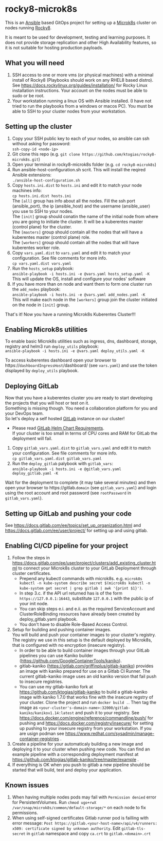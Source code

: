 # rocky8-microk8s

This is an [Ansible](https://github.com/ansible/ansible) based GitOps project for setting up a [Microk8s](https://microk8s.io/) cluster on nodes running [Rocky8](https://rockylinux.org/).

It is meant to be used for development, testing and learning purposes. It does not provide storage replication and other High Availability features, so it is not suitable for hosting production payloads.

## What you will need

1. SSH access to one or more vms (or physical machines) with a minimal install of Rocky8 (Playbooks should work on any RHEL8 based distro). See https://docs.rockylinux.org/guides/installation/ for Rocky Linux installation instructions. Your account on the nodes must be able to sudo or be root.
2. Your workstation running a linux OS with Ansible installed. (I have not tried to run the playbooks from a windows or macos PC). You must be able to SSH to your cluster nodes from your workstation. 


## Setting up the cluster

1. Copy your SSH public key to each of your nodes, so ansible can ssh without asking for password:  
   ```ssh-copy-id <node-ip>``` 
2. Git clone this repo (e.g. ```git clone https://github.com/ktogias/rocky8-microk8s.git```)
3. Open your terminal in rocky8-microk8s folder (e.g. ```cd rocky8-microk8s```)
4. Run ansible-host-configuration.sh scrit. This will install the reqired Ansible extensions:  
  ```./ansible-host-configuration.sh```
5. Copy ```hosts.ini.dist``` to ```hosts.ini``` and edit it to match your node machines info:   
   ```cp hosts.ini.dist hosts.ini```  
   The ```[all]``` group has info about all the nodes. Fill the ssh port (ansible_port), the ip (ansible_host) and the username (ansible_user) you use to SSH to your nodes.  
   The ```[init]``` group should conatin the name of the initial node from where you are going to initiate the cluster. It will be a kuberentes master (control plane) for the cluster.  
   The ```[masters]``` group should contain all the nodes that will have a kuberentes master (control plane) role.  
   The ```[workers]``` group should contain all the nodes that will have kuberentes worker role.   
6. Copy ```vars.yaml.dist``` to ```vars.yaml``` and edit it to match your configuration. See file comments for more info.  
   ```cp vars.yaml.dist vars.yaml```  
7. Run the ```hosts_setup``` palybook:  
   ```ansible-playbook -i hosts.ini -e @vars.yaml hosts_setup.yaml -K```  
   This will update the OS, install and configure your nodes' software  
8. If you have more than on node and want them to form one cluster run the ```add_nodes``` playbook:  
   ```ansible-playbook -i hosts.ini -e @vars.yaml add_nodes.yaml -K```  
   This will make each node in the ```[workers]``` group join the cluster initiated on the node in ```[init]``` group.  
   
That's it! Now you have a running Microk8s Kuberentes Cluster!!!  

## Enabling Microk8s utilities
   
To enable basic Microk8s utilities such as ingress, dns, dashboard, storage, registry and helm3 run  ```deploy_utils``` playbook:  
   ```ansible-playbook -i hosts.ini -e @vars.yaml deploy_utils.yaml -K```  
   
To access kuberentes dashboard open your browser to https://```dashboardIngressHost```/dashboard/ (see ```vars.yaml```) and use the token displayed by ```deploy_utils``` playbook.

## Deploying GitLab

Now that you have a kuberentes cluster you are ready to start developing the projects that you will host or test on it.  
Something is missing though. You need a collaboration platform for you and your DevOps team.   
So let's deploy a self hosted [GitLab](https://about.gitlab.com/) instance on our cluster!  

* Please read [GitLab Helm Chart Requirements](https://docs.gitlab.com/charts/installation/#requirements).  
If your cluster is too small in terms of CPU cores and RAM for GitLab the deployment will fail.

1. Copy ```gitlab_vars.yaml.dist``` to ```gitlab_vars.yaml``` and edit it to match your configuration. See file comments for more info.  
   ```cp gitlab_vars.yaml.dist gitlab_vars.yaml```  
2. Run the ```deploy_gitlab``` palybook with ```gitlab_vars```:  
   ```ansible-playbook -i hosts.ini -e @gitlab_vars.yaml deploy_gitlab.yaml -K```  

Wait for the deployment to complete (it may take several minutes) and then open your browser to https://gitlab.```domain``` (see ```gitlab_vars.yaml```) and login using the root account and root password (see ```rootPassword``` in ```gitlab_vars.yaml```).  

## Setting up GitLab and pushing your code

See https://docs.gitlab.com/ee/topics/set_up_organization.html and https://docs.gitlab.com/ee/user/project/  for setting up and using gitlab.

## Enabling CI/CD pipeline for your project

1. Follow the steps in https://docs.gitlab.com/ee/user/project/clusters/add_existing_cluster.html to connect your Microk8s cluster to your GitLab Deployment through cluster certificates.
   - Prepend any kubectl commands with microk8s. e.g. ```microk8s kubectl -n kube-system describe secret $(microk8s kubectl -n kube-system get secret | grep gitlab | awk '{print $1}')```.
   - In step 3.c. if the API url returned has is of the form ```https://127.0.0.1:16443```, substitute ```127.0.0.1``` with the public ip of your init node.
   - You can skip steps e.i. and e.ii. as the required ServiceAccount and ClusterRoleBinding resources have already been created by deploy_gitlab.yaml playbook.  
   - You don't have to disable Role-Based Access Control.
2. Setup for building and pushing container images.  
   You will build and push your container images to your cluster's registry. The registry we use in this setup is the default deployed by Microk8s, that is configured with no encryption (insecure registry).
   - In order to be able to build container images through your GitLab pipelines you can use Kaniko builder (https://github.com/GoogleContainerTools/kaniko). 
   - gitlab-kaniko (https://gitlab.com/griffinplus/gitlab-kaniko) provides an image with kaniko prepared for use on a Gitlab CI Runner. The current gitlab-kaniko image uses an old kaniko version that fail push to insecure registries. 
   - You can use my gitlab-kaniko fork at https://github.com/ktogias/gitlab-kaniko to build a gitlab-kaniko image with kaniko 1.7.0 that works fine with the insecure regstry of your cluster. Clone the project and run ```docker build .```. Then tag the image as ```<your-cluster's-domain-name>:32000/gitlab-kaniko/kanikov1.14:latest``` and push it to your registry. See https://docs.docker.com/engine/reference/commandline/push/ for pushing and https://docs.docker.com/registry/insecure/ for setting up pushing to your insecure registry from your workstation. If you are usign podman see https://www.redhat.com/sysadmin/manage-container-registries .
3. Create a pipeline for your automaticaly building a new image and deploying it to your cluster when pushing new code.
   You can find an example pipeline with a corresponding deployment manifest at https://github.com/ktogias/gitlab-kaniko/tree/master/example .
4. If everything is OK when you push to gitlab a new pipeline should be started that will build, test and deploy your application. 

## Known issues
1. When having multiple nodes pods may fail with ```Permission denied``` error for PersistentVolumes. Run ```chmod ugo+rwX /var/snap/microk8s/common/default-storage/*``` on each node to fix permissions.
2. When using self-signed certificates Gitlab runner pod is failling with error message: ```Post https://gitlab.<your-host-name>/api/v4/runners: x509: certificate signed by unknown authority```.  Edit ```gitlab-tls-secret``` in ```gitlab``` namespace and copy ```ca.crt``` to ```gitlab.<domain>.crt```
